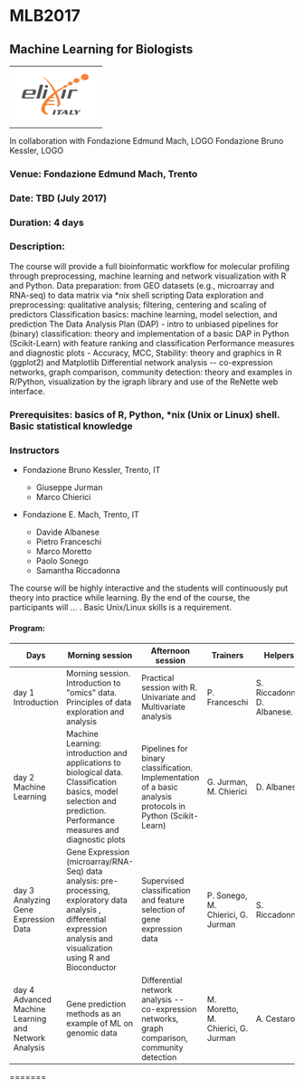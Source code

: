 # MLB2017
## Machine Learning for Biologists


 <table style="width:100%">
  <tr>
    <td><img src="./img/elixir_ita_logo.png" alt="yay" height="100" width="150"></td>
    <tr/>
</table>

In collaboration with
 Fondazione Edmund Mach, LOGO
 Fondazione Bruno Kessler, LOGO

### Venue: Fondazione Edmund Mach, Trento

### Date: TBD (July 2017)

### Duration: 4 days

### Description:
The course will provide a full bioinformatic workflow for molecular profiling through preprocessing, machine learning and network visualization with R and Python.
Data preparation: from GEO datasets (e.g., microarray and RNA-seq) to data matrix via \*nix shell scripting
Data exploration and preprocessing: qualitative analysis; filtering, centering and scaling of predictors
Classification basics: machine learning, model selection, and prediction
The Data Analysis Plan (DAP) - intro to unbiased pipelines for (binary) classification: theory and implementation of a basic DAP in Python (Scikit-Learn) with feature ranking and classification
Performance measures and diagnostic plots - Accuracy, MCC, Stability: theory and graphics in R (ggplot2) and Matplotlib
Differential network analysis -- co-expression networks, graph comparison, community detection: theory and examples in R/Python, visualization by the igraph library and use of the ReNette web interface.


### Prerequisites: basics of R, Python, \*nix (Unix or Linux) shell. Basic statistical knowledge

### Instructors
- Fondazione Bruno Kessler, Trento, IT
  +  Giuseppe Jurman
  +  Marco Chierici

- Fondazione E. Mach, Trento, IT
  + Davide Albanese
  + Pietro Franceschi
  +  Marco Moretto
  + Paolo Sonego
  + Samantha Riccadonna


The course will be highly interactive and the students will continuously put theory into practice while learning. By the end of the course, the participants will ... . Basic Unix/Linux skills is a requirement.



#### Program:



Days |Morning session |Afternoon session | Trainers | Helpers|
------------ | ------------- | ------------- |------------ | ------------- |
day 1 Introduction |Morning session. Introduction to "omics" data. Principles of data exploration and  analysis | Practical session with R. Univariate and Multivariate analysis|  P. Franceschi | S. Riccadonna, D. Albanese. |
day 2 Machine Learning | Machine Learning: introduction and applications to biological data. Classification basics, model selection and prediction. Performance measures and diagnostic plots |Pipelines for binary classification. Implementation of a basic analysis protocols in Python (Scikit-Learn) |G. Jurman, M. Chierici |  D. Albanese |
day 3 Analyzing Gene Expression Data |Gene Expression (microarray/RNA-Seq) data analysis: pre-processing, exploratory data analysis , differential expression analysis and visualization using R and Bioconductor| Supervised classification and feature selection of gene expression data |  P. Sonego, M. Chierici, G. Jurman | S. Riccadonna.
day 4 Advanced Machine Learning and Network Analysis| Gene prediction methods as an example of ML on genomic data|Differential network analysis -- co-expression networks, graph comparison, community detection| M. Moretto, M. Chierici, G. Jurman | A. Cestaro.|



=======
